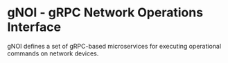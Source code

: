 # gNOI - gRPC Network Operations Interface
gNOI defines a set of gRPC-based microservices for executing operational commands on network devices.
